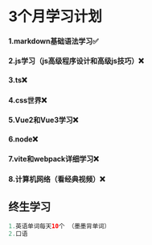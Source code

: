 # 3个月学习计划

#### 1.markdown基础语法学习✅

#### 2.js学习（js高级程序设计和高级js技巧）❌

#### 3.ts❌

#### 4.css世界❌

#### 5.Vue2和Vue3学习❌

#### 6.node❌

#### 7.vite和webpack详细学习❌

#### 8.计算机网络（看经典视频）❌

## 终生学习

```java
1.英语单词每天10个 （墨墨背单词）
2.口语
```



